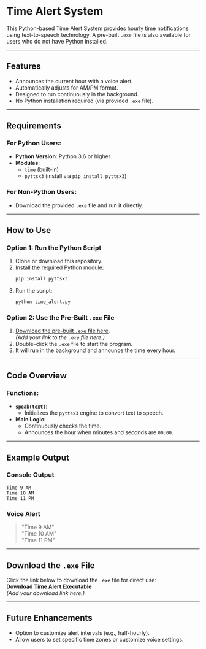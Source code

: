 # Time Alert System

This Python-based Time Alert System provides hourly time notifications using text-to-speech technology. A pre-built `.exe` file is also available for users who do not have Python installed.

---

## Features
- Announces the current hour with a voice alert.
- Automatically adjusts for AM/PM format.
- Designed to run continuously in the background.
- No Python installation required (via provided `.exe` file).

---

## Requirements

### For Python Users:
- **Python Version**: Python 3.6 or higher
- **Modules**: 
  - `time` (built-in)
  - `pyttsx3` (install via `pip install pyttsx3`)

### For Non-Python Users:
- Download the provided `.exe` file and run it directly.

---

## How to Use

### Option 1: Run the Python Script
1. Clone or download this repository.
2. Install the required Python module:
   ```bash
   pip install pyttsx3
   ```
3. Run the script:
   ```bash
   python time_alert.py
   ```

### Option 2: Use the Pre-Built `.exe` File
1. [Download the pre-built `.exe` file here](#).  
   *(Add your link to the `.exe` file here.)*
2. Double-click the `.exe` file to start the program.
3. It will run in the background and announce the time every hour.

---

## Code Overview

### Functions:
- **`speak(text)`**: 
  - Initializes the `pyttsx3` engine to convert text to speech.
- **Main Logic**:
  - Continuously checks the time.
  - Announces the hour when minutes and seconds are `00:00`.

---

## Example Output

### Console Output
```
Time 9 AM
Time 10 AM
Time 11 PM
```

### Voice Alert
> "Time 9 AM"  
> "Time 10 AM"  
> "Time 11 PM"

---

## Download the `.exe` File
Click the link below to download the `.exe` file for direct use:  
[**Download Time Alert Executable**](#)  
*(Add your download link here.)*

---

## Future Enhancements
- Option to customize alert intervals (e.g., half-hourly).
- Allow users to set specific time zones or customize voice settings.
